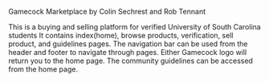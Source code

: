 Gamecock Marketplace
by Colin Sechrest and Rob Tennant

This is a buying and selling platform for verified University of South Carolina students
It contains index(home), browse products, verification, sell product, and guidelines pages.
The navigation bar can be used from the header and footer to navigate through pages. Either Gamecock logo will return you to the home page. The community guidelines can be accessed from the home page.
